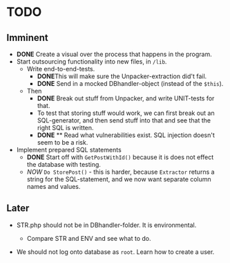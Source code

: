 # TODO

## Imminent
- **DONE** Create a visual over the process that happens in the program. 
- Start outsourcing functionality into new files, in `/lib`. 
  - Write end-to-end-tests.
    - **DONE**This will make sure the Unpacker-extraction did't fail. 
    - **DONE** Send in a mocked DBhandler-object (instead of the `$this`).
  - Then
    - **DONE** Break out stuff from Unpacker, and write UNIT-tests for that.  
    - To test that storing stuff would work, we can first break out an SQL-generator, and then send stuff into that and see that the right SQL is written. 
    - **DONE** ** Read what vulnerabilities exist. SQL injection doesn't seem to be a risk. 
- Implement prepared SQL statements
  - **DONE** Start off with `GetPostWithId()` because it is does not effect the database with testing.
  - *NOW*  `Do StorePost()` - this is harder, because `Extractor` returns a string for the SQL-statement, and we now want separate column names and values. 

## Later
- STR.php should not be in DBhandler-folder. It is environmental. 
  - Compare STR and ENV and see what to do. 

- We should not log onto database as `root`. Learn how to create a user. 
